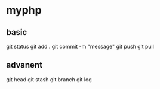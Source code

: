 # myphp

## basic
git status
git add .
git commit -m "message"
git push
git pull

## advanent
git head
git stash
git branch
git log

